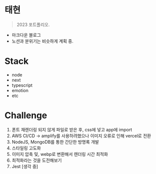 # 태현

> 2023 포트폴리오.

- 마크다운 블로그
- 노션과 분위기는 비슷하게 계획 중.

# Stack

- node
- next
- typescript
- emotion
- etc

# Challenge

1. 폰트 재렌더링 되지 않게 파일로 받은 후, css에 넣고 app에 import
2. AWS CI/CD -> amplify를 사용하려했으나 이미지 오류로 인해 vercel로 전환
3. NodeJS, MongoDB를 통한 간단한 방명록 개발
4. 스타일링 고도화
5. 이미지 압축 및, webp로 변환해서 렌더링 시간 최적화
6. 최적화라는 것을 도전해보기
7. Jest [생각 중]
